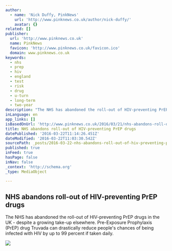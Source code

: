 ```yaml
---
author:
  - name: 'Nick Duffy, PinkNews'
    url: 'http://www.pinknews.co.uk/author/nick-duffy/'
    avatar: {}
related: []
publisher:
  url: 'http://www.pinknews.co.uk'
  name: PinkNews
  favicon: 'http://www.pinknews.co.uk/favicon.ico'
  domain: www.pinknews.co.uk
keywords:
  - nhs
  - prep
  - hiv
  - england
  - test
  - risk
  - drug
  - u-turn
  - long-term
  - two-year
description: "The NHS has abandoned the roll-out of HIV-preventing PrEP drugs in the UK - despite a growing take-up elsewhere. Pre-Exposure Prophylaxis (PrEP) drug Truvada can drastically reduce people's chances of being infected with HIV by up to 99 percent if taken daily."
inLanguage: en
app_links: []
isBasedOnUrl: 'http://www.pinknews.co.uk/2016/03/21/nhs-abandons-roll-out-of-hiv-preventing-prep-drugs/'
title: NHS abandons roll-out of HIV-preventing PrEP drugs
datePublished: '2016-03-22T11:14:26.451Z'
dateModified: '2016-03-22T11:03:30.542Z'
sourcePath: _posts/2016-03-22-nhs-abandons-roll-out-of-hiv-preventing-prep-drugs.md
published: true
inFeed: true
hasPage: false
inNav: false
_context: 'http://schema.org'
_type: MediaObject

---
```

<article style=""><h1>NHS abandons roll-out of HIV-preventing PrEP drugs</h1><p>The NHS has abandoned the roll-out of HIV-preventing PrEP drugs in the UK - despite a growing take-up elsewhere. Pre-Exposure Prophylaxis (PrEP) drug Truvada can drastically reduce people's chances of being infected with HIV by up to 99 percent if taken daily.</p><img src="http://cdn.pinknews.co.uk/images/2016/03/prep-1.jpg" /></article>